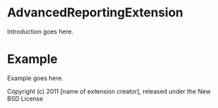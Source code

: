 AdvancedReportingExtension
==========================

Introduction goes here.


Example
=======

Example goes here.


Copyright (c) 2011 [name of extension creator], released under the New BSD License
